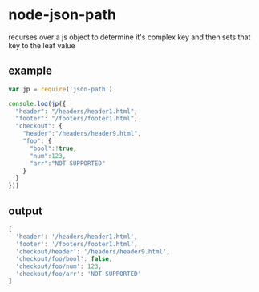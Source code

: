 node-json-path
==============

recurses over a js object to determine it's complex key and then sets that key to the leaf value

## example
```javascript
var jp = require('json-path')

console.log(jp({
  "header": "/headers/header1.html",
  "footer": "/footers/footer1.html",
  "checkout": {
    "header":"/headers/header9.html",
    "foo": {
      "bool":!true,
      "num":123,
      "arr":"NOT SUPPORTED"
    }
  }
}))
```

## output
```javascript
[
  'header': '/headers/header1.html',
  'footer': '/footers/footer1.html',
  'checkout/header': '/headers/header9.html',
  'checkout/foo/bool': false,
  'checkout/foo/num': 123,
  'checkout/foo/arr': 'NOT SUPPORTED'
]
```
